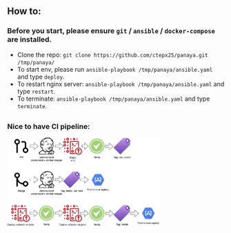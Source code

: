 ## How to:

### Before you start, please ensure `git` / `ansible` / `docker-compose` are installed.
- Clone the repo: ```git clone https://github.com/ctepx25/panaya.git /tmp/panaya/```
- To start env, please run  ``` ansible-playbook /tmp/panaya/ansible.yaml ```  and type ```deploy```.
- To restart nginx server:  ``` ansible-playbook /tmp/panaya/ansible.yaml ```  and type ```restart```. 
- To terminate: ``` ansible-playbook /tmp/panaya/ansible.yaml ```  and type ```terminate```.

##
### Nice to have CI pipeline:
<img src="panaya-tag-flow.png" width="70%" height="70%"/>
